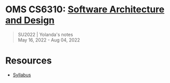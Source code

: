 # OMS CS6310: [Software Architecture and Design](https://omscs.gatech.edu/cs-6310-software-architecture-design)
> SU2022 | Yolanda's notes <br>
> May 16, 2022 - Aug 04, 2022

# Resources
- [Syllabus](https://omscs.gatech.edu/sites/default/files/documents/course_page_docs/syllabi/cs_6310_syllabus_and_schedule_2022-1.pdf)

